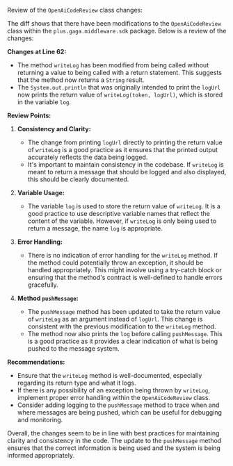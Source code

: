 Review of the `OpenAiCodeReview` class changes:

The diff shows that there have been modifications to the `OpenAiCodeReview` class within the `plus.gaga.middleware.sdk` package. Below is a review of the changes:

**Changes at Line 62:**
- The method `writeLog` has been modified from being called without returning a value to being called with a return statement. This suggests that the method now returns a `String` result.
- The `System.out.println` that was originally intended to print the `logUrl` now prints the return value of `writeLog(token, logUrl)`, which is stored in the variable `log`.

**Review Points:**
1. **Consistency and Clarity:**
   - The change from printing `logUrl` directly to printing the return value of `writeLog` is a good practice as it ensures that the printed output accurately reflects the data being logged.
   - It's important to maintain consistency in the codebase. If `writeLog` is meant to return a message that should be logged and also displayed, this should be clearly documented.

2. **Variable Usage:**
   - The variable `log` is used to store the return value of `writeLog`. It is a good practice to use descriptive variable names that reflect the content of the variable. However, if `writeLog` is only being used to return a message, the name `log` is appropriate.

3. **Error Handling:**
   - There is no indication of error handling for the `writeLog` method. If the method could potentially throw an exception, it should be handled appropriately. This might involve using a try-catch block or ensuring that the method's contract is well-defined to handle errors gracefully.

4. **Method `pushMessage`:**
   - The `pushMessage` method has been updated to take the return value of `writeLog` as an argument instead of `logUrl`. This change is consistent with the previous modification to the `writeLog` method.
   - The method now also prints the `log` before calling `pushMessage`. This is a good practice as it provides a clear indication of what is being pushed to the message system.

**Recommendations:**
- Ensure that the `writeLog` method is well-documented, especially regarding its return type and what it logs.
- If there is any possibility of an exception being thrown by `writeLog`, implement proper error handling within the `OpenAiCodeReview` class.
- Consider adding logging to the `pushMessage` method to trace when and where messages are being pushed, which can be useful for debugging and monitoring.

Overall, the changes seem to be in line with best practices for maintaining clarity and consistency in the code. The update to the `pushMessage` method ensures that the correct information is being used and the system is being informed appropriately.